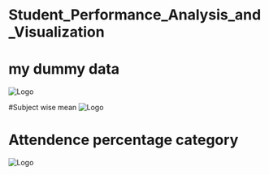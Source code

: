 
# Student_Performance_Analysis_and_Visualization


# my dummy data
![Logo](https://i.ibb.co.com/SXmBvDs/probesh-mock-data.png)

#Subject wise mean
![Logo](https://i.ibb.co.com/HgS5xv5/probesh-bar-chart.png)


# Attendence percentage category
![Logo](https://i.ibb.co.com/9yfptZY/probesh-pi-chart.png)
